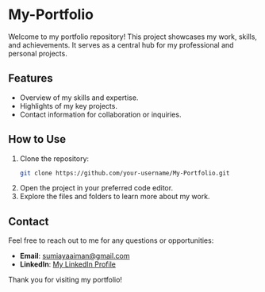 # My-Portfolio

Welcome to my portfolio repository! This project showcases my work, skills, and achievements. It serves as a central hub for my professional and personal projects.

## Features

- Overview of my skills and expertise.
- Highlights of my key projects.
- Contact information for collaboration or inquiries.

## How to Use

1. Clone the repository:
    ```bash
    git clone https://github.com/your-username/My-Portfolio.git
    ```
2. Open the project in your preferred code editor.
3. Explore the files and folders to learn more about my work.

## Contact

Feel free to reach out to me for any questions or opportunities:
- **Email**: sumiayaaiman@gmail.com
- **LinkedIn**: [My LinkedIn Profile](https://www.linkedin.com/in/sumiaya-aiman-9b1a20349)

Thank you for visiting my portfolio!
